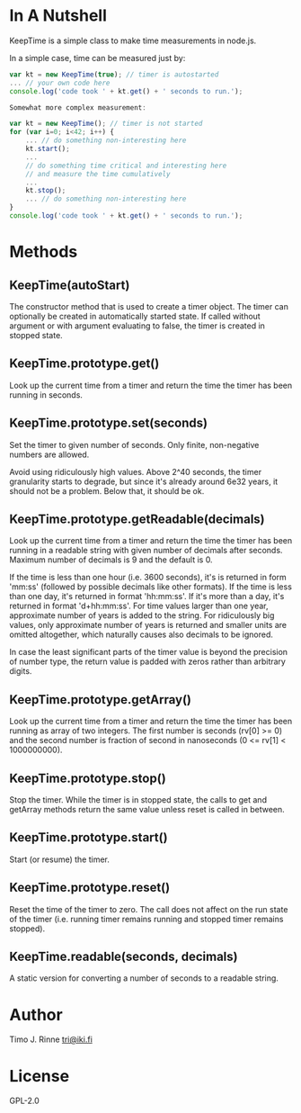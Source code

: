 In A Nutshell
=============

KeepTime is a simple class to make time measurements in node.js.

In a simple case, time can be measured just by:

```js
var kt = new KeepTime(true); // timer is autostarted
... // your own code here
console.log('code took ' + kt.get() + ' seconds to run.');

Somewhat more complex measurement:

var kt = new KeepTime(); // timer is not started
for (var i=0; i<42; i++) {
    ... // do something non-interesting here
    kt.start();
    ...
    // do something time critical and interesting here
    // and measure the time cumulatively
    ...
    kt.stop();
    ... // do something non-interesting here
}
console.log('code took ' + kt.get() + ' seconds to run.');
```

Methods
=======

KeepTime(autoStart)
-------------------

The constructor method that is used to create a timer object. The
timer can optionally be created in automatically started state. If
called without argument or with argument evaluating to false, the
timer is created in stopped state.

KeepTime.prototype.get()
------------------------

Look up the current time from a timer and return the time the timer
has been running in seconds.

KeepTime.prototype.set(seconds)
-------------------------------

Set the timer to given number of seconds. Only finite, non-negative
numbers are allowed.

Avoid using ridiculously high values.  Above 2^40 seconds, the timer
granularity starts to degrade, but since it's already around 6e32
years, it should not be a problem.  Below that, it should be ok.

KeepTime.prototype.getReadable(decimals)
----------------------------------------

Look up the current time from a timer and return the time the timer
has been running in a readable string with given number of decimals
after seconds. Maximum number of decimals is 9 and the default is 0.

If the time is less than one hour (i.e. 3600 seconds), it's is
returned in form 'mm:ss' (followed by possible decimals like other
formats). If the time is less than one day, it's returned in format
'hh:mm:ss'. If it's more than a day, it's returned in format
'd+hh:mm:ss'. For time values larger than one year, approximate number
of years is added to the string. For ridiculously big values, only
approximate number of years is returned and smaller units are omitted
altogether, which naturally causes also decimals to be ignored.

In case the least significant parts of the timer value is beyond the
precision of number type, the return value is padded with zeros rather
than arbitrary digits.

KeepTime.prototype.getArray()
-----------------------------

Look up the current time from a timer and return the time the timer
has been running as array of two integers. The first number is seconds
(rv[0] >= 0) and the second number is fraction of second in
nanoseconds (0 <= rv[1] < 1000000000).

KeepTime.prototype.stop()
-------------------------

Stop the timer. While the timer is in stopped state, the calls to get
and getArray methods return the same value unless reset is called in
between.

KeepTime.prototype.start()
--------------------------

Start (or resume) the timer.

KeepTime.prototype.reset()
--------------------------

Reset the time of the timer to zero. The call does not affect on the
run state of the timer (i.e. running timer remains running and stopped
timer remains stopped).


KeepTime.readable(seconds, decimals)
------------------------------------

A static version for converting a number of seconds to a readable
string.

Author
======

Timo J. Rinne <tri@iki.fi>


License
=======

GPL-2.0
